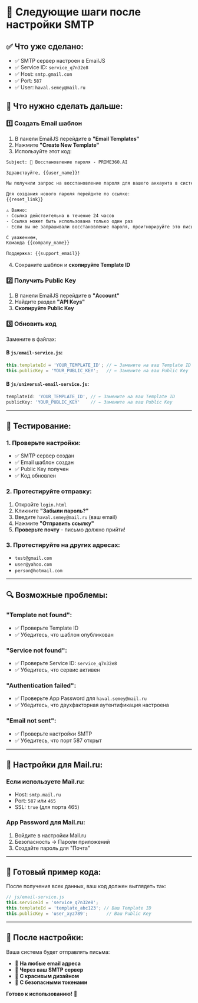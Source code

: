 # 🚀 Следующие шаги после настройки SMTP

## ✅ **Что уже сделано:**
- ✅ SMTP сервер настроен в EmailJS
- ✅ Service ID: `service_q7n32e8`
- ✅ Host: `smtp.gmail.com`
- ✅ Port: `587`
- ✅ User: `haval.semey@mail.ru`

## 🔧 **Что нужно сделать дальше:**

### **1️⃣ Создать Email шаблон**

1. В панели EmailJS перейдите в **"Email Templates"**
2. Нажмите **"Create New Template"**
3. Используйте этот код:

```html
Subject: 🔐 Восстановление пароля - PRIME360.AI

Здравствуйте, {{user_name}}!

Мы получили запрос на восстановление пароля для вашего аккаунта в системе PRIME360.AI.

Для создания нового пароля перейдите по ссылке:
{{reset_link}}

⚠️ Важно:
- Ссылка действительна в течение 24 часов
- Ссылка может быть использована только один раз
- Если вы не запрашивали восстановление пароля, проигнорируйте это письмо

С уважением,
Команда {{company_name}}

Поддержка: {{support_email}}
```

4. Сохраните шаблон и **скопируйте Template ID**

### **2️⃣ Получить Public Key**

1. В панели EmailJS перейдите в **"Account"**
2. Найдите раздел **"API Keys"**
3. **Скопируйте Public Key**

### **3️⃣ Обновить код**

Замените в файлах:

#### **В `js/email-service.js`:**
```javascript
this.templateId = 'YOUR_TEMPLATE_ID'; // ← Замените на ваш Template ID
this.publicKey = 'YOUR_PUBLIC_KEY';   // ← Замените на ваш Public Key
```

#### **В `js/universal-email-service.js`:**
```javascript
templateId: 'YOUR_TEMPLATE_ID', // ← Замените на ваш Template ID
publicKey: 'YOUR_PUBLIC_KEY'    // ← Замените на ваш Public Key
```

---

## 🧪 **Тестирование:**

### **1. Проверьте настройки:**
- ✅ SMTP сервер создан
- ✅ Email шаблон создан
- ✅ Public Key получен
- ✅ Код обновлен

### **2. Протестируйте отправку:**
1. Откройте `login.html`
2. Кликните **"Забыли пароль?"**
3. Введите `haval.semey@mail.ru` (ваш email)
4. Нажмите **"Отправить ссылку"**
5. **Проверьте почту** - письмо должно прийти!

### **3. Протестируйте на других адресах:**
- `test@gmail.com`
- `user@yahoo.com`
- `person@hotmail.com`

---

## 🔍 **Возможные проблемы:**

### **"Template not found":**
- ✅ Проверьте Template ID
- ✅ Убедитесь, что шаблон опубликован

### **"Service not found":**
- ✅ Проверьте Service ID: `service_q7n32e8`
- ✅ Убедитесь, что сервис активен

### **"Authentication failed":**
- ✅ Проверьте App Password для `haval.semey@mail.ru`
- ✅ Убедитесь, что двухфакторная аутентификация настроена

### **"Email not sent":**
- ✅ Проверьте настройки SMTP
- ✅ Убедитесь, что порт 587 открыт

---

## 📧 **Настройки для Mail.ru:**

### **Если используете Mail.ru:**
- Host: `smtp.mail.ru`
- Port: `587` или `465`
- SSL: `true` (для порта 465)

### **App Password для Mail.ru:**
1. Войдите в настройки Mail.ru
2. Безопасность → Пароли приложений
3. Создайте пароль для "Почта"

---

## 🎯 **Готовый пример кода:**

После получения всех данных, ваш код должен выглядеть так:

```javascript
// js/email-service.js
this.serviceId = 'service_q7n32e8';
this.templateId = 'template_abc123'; // Ваш Template ID
this.publicKey = 'user_xyz789';       // Ваш Public Key
```

---

## 🎉 **После настройки:**

Ваша система будет отправлять письма:
- 📧 **На любые email адреса**
- 📧 **Через ваш SMTP сервер**
- 📧 **С красивым дизайном**
- 📧 **С безопасными токенами**

**Готово к использованию!** 🚀
